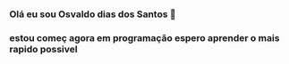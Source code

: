 ### Olá eu sou Osvaldo dias dos Santos 👋
### estou começ agora em programação espero aprender o mais rapido possivel 

<!--
**Osvaldodds/Osvaldodds** is a ✨ _special_ ✨ repository because its `README.md` (this file) appears on your GitHub profile.

Um pouco mais sobre mim:

- 🔭 I’m currently working ing de motorista de aplicativos...
- contatos: [vadodds@yahoo.com.br](osvaldodds10@gmail.com)
- Python,Inteligência artificial,desenvolvime de jogos...
-  curiosidades: gostos de desenhar na horas vagas..

### Skills

![badge-python]https://img.shields.io/badge/Python-*****-green)

![badge-python]https://img.shields.io/badge/Django-*****-bluee)


##

![Meus status](https://github-readme-stats.vercel.app/api?username=Osvaldodds&show_icons=true&theme=radical)

-->
